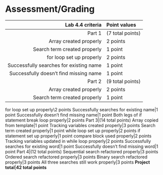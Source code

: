 # Assessment/Grading

Lab 4.4 criteria|Point values
-:|:-
Part 1|(7 total points)
Array created properly|2 points
Search term created properly|1 point
for loop set up properly|2 points
Successfully searches for existing name|1 point
Successfully doesn’t find missing name|1 point
Part 2|(9 total points)
Array created properly|2 points
Search term created properly|1 point
for loop set up properly\2 points
Successfully searches for existing name|1 point
Successfully doesn’t find missing name|1 point
Both legs of if statement break loop properly|2 points
Part 3|(14 total points)
Array copied from template|1 point
Tracking variables created properly|3 points
Search term created properly|1 point
while loop set up properly|2 points
if statement set up properly|1 point
compare block used properly|2 points
Tracking variables updated in while loop properly|2 points
Successfully searches for existing word|1 point
Successfully doesn’t find missing word|1 point
Part 4|(12 total points)
Sequential search refactored properly|3 points
Ordered search refactored properly|3 points
Binary search refactored properly|3 points
All three searches still work properly|3 points
**Project total**|**42 total points**
